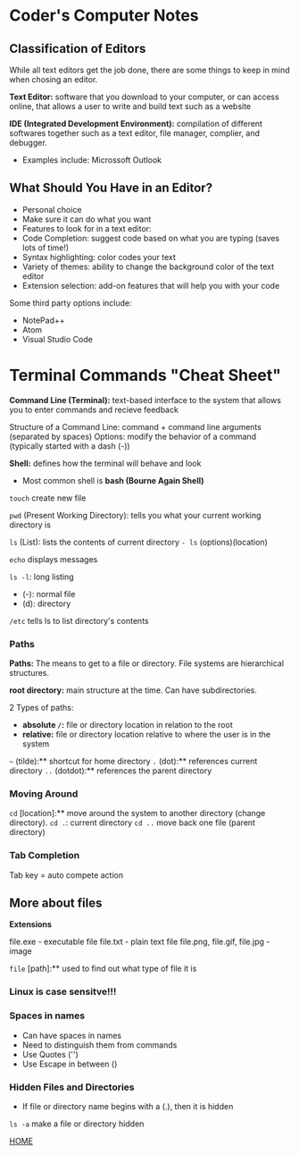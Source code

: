 # Coder's Computer Notes

## Classification of Editors

While all text editors get the job done, there are some things to keep in mind when chosing an editor.

**Text Editor:** software that you download to your computer, or can access online, that allows a user to write and build text such as a website

**IDE (Integrated Development Environment):** compilation of different softwares together such as a text editor, file manager, complier, and debugger. 
- Examples include: Microssoft Outlook

## What Should You Have in an Editor?

- Personal choice
- Make sure it can do what you want 
- Features to look for in a text editor:
-   Code Completion: suggest code based on what you are typing (saves lots of time!)
-   Syntax highlighting: color codes your text
-   Variety of themes: ability to change the background color of the text editor 
-   Extension selection: add-on features that will help you with your code

Some third party options include:
- NotePad++
- Atom
- Visual Studio Code

# Terminal Commands "Cheat Sheet"

**Command Line (Terminal):** text-based interface to the system that allows you to enter commands and recieve feedback

Structure of a Command Line: command + command line arguments (separated by spaces)
Options: modify the behavior of a command (typically started with a dash (-))

**Shell:** defines how the terminal will behave and look
- Most common shell is **bash (Bourne Again Shell)**

`touch` create new file

`pwd` (Present Working Directory): tells you what your current working directory is

`ls` (List): lists the contents of current directory
`- ls` (options)(location)

`echo` displays messages 

`ls -l`: long listing
- (-): normal file
- (d): directory

`/etc` tells ls to list directory's contents

### Paths

**Paths:** The means to get to a file or directory. File systems are hierarchical structures.

**root directory:** main structure at the time. Can have subdirectories. 

2 Types of paths:
 - **absolute `/`:** file or directory location in relation to the root
 - **relative:** file or directory location relative to where the user is in the system

`~` (tilde):** shortcut for home directory
`.` (dot):** references current directory
`..` (dotdot):** references the parent directory 

### Moving Around

`cd` [location]:** move around the system to another directory (change directory).
`cd .`: current directory
`cd ..` move back one file (parent directory)

### Tab Completion

Tab key = auto compete action 

## More about files

**Extensions**

file.exe - executable file
file.txt - plain text file
file.png, file.gif, file.jpg - image

`file` [path]:** used to find out what type of file it is

### Linux is case sensitve!!!

### Spaces in names

- Can have spaces in names
- Need to distinguish them from commands
-   Use Quotes ('')
-   Use Escape in between (\)

### Hidden Files and Directories

- If file or directory name begins with a (.), then it is hidden

`ls -a` make a file or directory hidden

[HOME](README.md)
